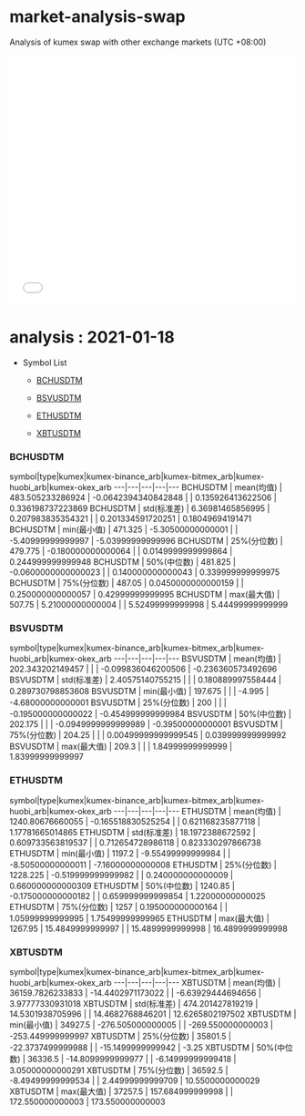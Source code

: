 # market-analysis-swap
Analysis of kumex swap with other exchange markets (UTC +08:00)

<iframe width="100%" height="440" src="./data.html" frameborder="no" border="0" scrolling="no"></iframe>

# analysis : 2021-01-18
* Symbol List

  * [BCHUSDTM](#bchusdtm)

  * [BSVUSDTM](#bsvusdtm)

  * [ETHUSDTM](#ethusdtm)

  * [XBTUSDTM](#xbtusdtm)


### BCHUSDTM

symbol|type|kumex|kumex-binance_arb|kumex-bitmex_arb|kumex-huobi_arb|kumex-okex_arb
---|---|---|---|---
BCHUSDTM | mean(均值) | 483.505233286924 | -0.0642394340842848 |  | 0.135926413622506 | 0.336198737223869
BCHUSDTM | std(标准差) | 6.36981465856995 | 0.207983835354321 |  | 0.201334591720251 | 0.18049694191471
BCHUSDTM | min(最小值) | 471.325 | -5.30500000000001 |  | -5.40999999999997 | -5.03999999999996
BCHUSDTM | 25%(分位数) | 479.775 | -0.180000000000064 |  | 0.0149999999999864 | 0.244999999999948
BCHUSDTM | 50%(中位数) | 481.825 | -0.0600000000000023 |  | 0.140000000000043 | 0.339999999999975
BCHUSDTM | 75%(分位数) | 487.05 | 0.0450000000000159 |  | 0.250000000000057 | 0.42999999999995
BCHUSDTM | max(最大值) | 507.75 | 5.21000000000004 |  | 5.52499999999998 | 5.44499999999999


### BSVUSDTM

symbol|type|kumex|kumex-binance_arb|kumex-bitmex_arb|kumex-huobi_arb|kumex-okex_arb
---|---|---|---|---
BSVUSDTM | mean(均值) | 202.343202149457 |  |  | -0.099836046200506 | -0.236360573492696
BSVUSDTM | std(标准差) | 2.40575140755215 |  |  | 0.180889997558444 | 0.289730798853608
BSVUSDTM | min(最小值) | 197.675 |  |  | -4.995 | -4.68000000000001
BSVUSDTM | 25%(分位数) | 200 |  |  | -0.195000000000022 | -0.454999999999984
BSVUSDTM | 50%(中位数) | 202.175 |  |  | -0.0949999999999989 | -0.39500000000001
BSVUSDTM | 75%(分位数) | 204.25 |  |  | 0.00499999999999545 | 0.039999999999992
BSVUSDTM | max(最大值) | 209.3 |  |  | 1.84999999999999 | 1.83999999999997


### ETHUSDTM

symbol|type|kumex|kumex-binance_arb|kumex-bitmex_arb|kumex-huobi_arb|kumex-okex_arb
---|---|---|---|---
ETHUSDTM | mean(均值) | 1240.80676660055 | -0.165518830525254 |  | 0.621168235877118 | 1.17781665014865
ETHUSDTM | std(标准差) | 18.1972388672592 | 0.609733563819537 |  | 0.712654728986118 | 0.823330297866738
ETHUSDTM | min(最小值) | 1197.2 | -9.55499999999984 |  | -8.50500000000011 | -7.16000000000008
ETHUSDTM | 25%(分位数) | 1228.225 | -0.519999999999982 |  | 0.240000000000009 | 0.660000000000309
ETHUSDTM | 50%(中位数) | 1240.85 | -0.175000000000182 |  | 0.659999999999854 | 1.22000000000025
ETHUSDTM | 75%(分位数) | 1257 | 0.195000000000164 |  | 1.05999999999995 | 1.75499999999965
ETHUSDTM | max(最大值) | 1267.95 | 15.4849999999997 |  | 15.4899999999998 | 16.4899999999998


### XBTUSDTM

symbol|type|kumex|kumex-binance_arb|kumex-bitmex_arb|kumex-huobi_arb|kumex-okex_arb
---|---|---|---|---
XBTUSDTM | mean(均值) | 36159.7826233833 | -14.4402971173022 |  | -6.63929444694656 | 3.97777330931018
XBTUSDTM | std(标准差) | 474.201427819219 | 14.5301938705996 |  | 14.4682768846201 | 12.6265802197502
XBTUSDTM | min(最小值) | 34927.5 | -276.505000000005 |  | -269.550000000003 | -253.449999999997
XBTUSDTM | 25%(分位数) | 35801.5 | -22.3737499999988 |  | -15.1499999999942 | -3.25
XBTUSDTM | 50%(中位数) | 36336.5 | -14.8099999999977 |  | -6.14999999999418 | 3.05000000000291
XBTUSDTM | 75%(分位数) | 36592.5 | -8.49499999999534 |  | 2.44999999999709 | 10.5500000000029
XBTUSDTM | max(最大值) | 37257.5 | 157.684999999998 |  | 172.550000000003 | 173.550000000003

